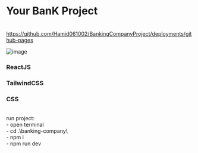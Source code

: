 <h1>Your BanK Project</h1>
<br>
<a href="#">https://github.com/Hamid061002/BankingCompanyProject/deployments/github-pages</a>
<br>

![image](https://github.com/Hamid061002/BankingCompanyProject/assets/124708686/141d600b-3f58-440e-abb8-b8347a1b4b8f)
<br>
<h3>ReactJS</h3>
<h3>TailwindCSS</h3>
<h3>CSS</h3>
<br>
<span>run project:</span>
<br>
<div>- open terminal</div>
<div>- cd .\banking-company\</div>
<div>- npm i</div>
<div>- npm run dev</div>
<br>


